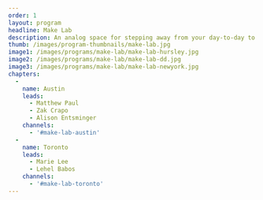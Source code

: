 ```yaml
---
order: 1
layout: program
headline: Make Lab
description: An analog space for stepping away from your day-to-day to explore, work with your hands, and recharge your creativity.
thumb: /images/program-thumbnails/make-lab.jpg
image1: /images/programs/make-lab/make-lab-hursley.jpg
image2: /images/programs/make-lab/make-lab-dd.jpg
image3: /images/programs/make-lab/make-lab-newyork.jpg
chapters:
  -
    name: Austin
    leads:
      - Matthew Paul
      - Zak Crapo
      - Alison Entsminger
    channels:
      - '#make-lab-austin'
  -
    name: Toronto
    leads:
      - Marie Lee
      - Lehel Babos
    channels:
      - '#make-lab-toronto'
---
```

